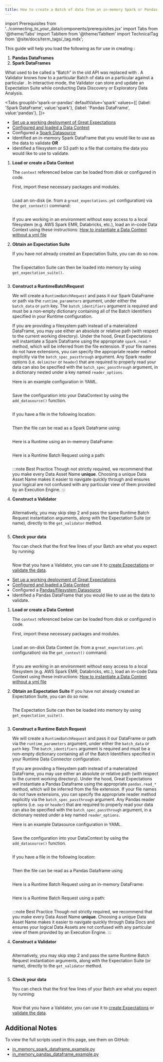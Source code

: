 ```yaml
---
title: How to create a Batch of data from an in-memory Spark or Pandas dataframe or path
---
```

import Prerequisites from '../connecting_to_your_data/components/prerequisites.jsx'
import Tabs from '@theme/Tabs'
import TabItem from '@theme/TabItem'
import TechnicalTag from '@site/docs/term_tags/_tag.mdx';

This guide will help you load the following as <TechnicalTag tag="batch" text="Batches" /> for use in creating <TechnicalTag tag="expectation" text="Expectations" />:
1. **Pandas DataFrames**
2. **Spark DataFrames**


What used to be called a “Batch” in the old API was replaced with <TechnicalTag tag="validator" text="Validator" />. A Validator knows how to <TechnicalTag tag="validation" text="Validate" /> a particular Batch of data on a particular <TechnicalTag tag="execution_engine" text="Execution Engine" /> against a particular <TechnicalTag tag="expectation_suite" text="Expectation Suite" />. In interactive mode, the Validator can store and update an Expectation Suite while conducting Data Discovery or Exploratory Data Analysis.

<Tabs
   groupId='spark-or-pandas'
   defaultValue='spark'
   values={[
   {label: 'Spark DataFrame', value:'spark'},
   {label: 'Pandas DataFrame', value:'pandas'},
   ]}>
     
<TabItem value='spark'>

<Prerequisites>

- [Set up a working deployment of Great Expectations](../../tutorials/getting_started/tutorial_overview.md)
- [Configured and loaded a Data Context](../../tutorials/getting_started/tutorial_setup.md)
- Configured a [Spark Datasource](../../guides/connecting_to_your_data/filesystem/spark.md)
- Identified an in-memory Spark DataFrame that you would like to use as the data to validate **OR**
- Identified a filesystem or S3 path to a file that contains the data you would like to use to validate.
  
</Prerequisites>

1. **Load or create a Data Context**

     The ``context`` referenced below can be loaded from disk or configured in code.

     First, import these necessary packages and modules.

     ```python name="tests/integration/docusaurus/connecting_to_your_data/how_to_create_a_batch_of_data_from_an_in_memory_spark_dataframe.py imports"
     ```

     Load an on-disk <TechnicalTag tag="data_context" text="Data Context" /> (ie. from a `great_expectations.yml` configuration) via the `get_context()` command:

     ```python # <snippet name="tests/integration/docusaurus/connecting_to_your_data/how_to_create_a_batch_of_data_from_an_in_memory_spark_dataframe.py get_context"
     ```

    If you are working in an environment without easy access to a local filesystem (e.g. AWS Spark EMR, Databricks, etc.), load an in-code Data Context using these instructions: [How to instantiate a Data Context without a yml file](../../guides/setup/configuring_data_contexts/how_to_instantiate_a_data_context_without_a_yml_file.md)

2. **Obtain an Expectation Suite**
   
    If you have not already created an Expectation Suite, you can do so now.

     ```python name="tests/integration/docusaurus/connecting_to_your_data/how_to_create_a_batch_of_data_from_an_in_memory_spark_dataframe.py create_expectation_suite"
     ```

     The Expectation Suite can then be loaded into memory by using `get_expectation_suite()`.

     ```python name="tests/integration/docusaurus/connecting_to_your_data/how_to_create_a_batch_of_data_from_an_in_memory_spark_dataframe.py get_expectation_suite"
     ```

3. **Construct a RuntimeBatchRequest**

    We will create a ``RuntimeBatchRequest`` and pass it our Spark DataFrame or path via the ``runtime_parameters`` argument, under either the ``batch_data`` or ``path`` key. The ``batch_identifiers`` argument is required and must be a non-empty dictionary containing all of the Batch Identifiers specified in your Runtime <TechnicalTag tag="data_connector" text="Data Connector" /> configuration.
    
    If you are providing a filesystem path instead of a materialized DataFrame, you may use either an absolute or relative path (with respect to the current working directory). Under the hood, Great Expectations will instantiate a Spark Dataframe using the appropriate ``spark.read.*`` method, which will be inferred from the file extension. If your file names do not have extensions, you can specify the appropriate reader method explicitly via the ``batch_spec_passthrough`` argument. Any Spark reader options (i.e. ``delimiter`` or ``header``) that are required to properly read your data can also be specified with the ``batch_spec_passthrough`` argument, in a dictionary nested under a key named ``reader_options``.

    Here is an example <TechnicalTag tag="datasource" text="Datasource" /> configuration in YAML.

    ```python name="tests/integration/docusaurus/connecting_to_your_data/how_to_create_a_batch_of_data_from_an_in_memory_spark_dataframe.py datasource_yaml"
    ```
   
    Save the configuration into your DataContext by using the `add_datasource()` function.

    ```python name="tests/integration/docusaurus/connecting_to_your_data/how_to_create_a_batch_of_data_from_an_in_memory_spark_dataframe.py add_datasource"
    ```
     
    If you have a file in the following location:

    ```python name="tests/integration/docusaurus/connecting_to_your_data/how_to_create_a_batch_of_data_from_an_in_memory_spark_dataframe.py path_to_file"
    ```

    Then the file can be read as a Spark Dataframe using:
    ```python name="tests/integration/docusaurus/connecting_to_your_data/how_to_create_a_batch_of_data_from_an_in_memory_spark_dataframe.py pyspark_df"
    ```
   
    Here is a Runtime <TechnicalTag tag="batch_request" text="Batch Request" /> using an in-memory DataFrame:
    ```python name="tests/integration/docusaurus/connecting_to_your_data/how_to_create_a_batch_of_data_from_an_in_memory_spark_dataframe.py runtime_batch_request"
    ```

    Here is a Runtime Batch Request using a path:
    ```python name="tests/integration/docusaurus/connecting_to_your_data/how_to_create_a_batch_of_data_from_an_in_memory_spark_dataframe.py runtime_batch_request_2"
    ```

    :::note Best Practice
    Though not strictly required, we recommend that you make every Data Asset Name **unique**. Choosing a unique Data Asset Name makes it easier to navigate quickly through <TechnicalTag tag="data_docs" text="Data Docs" /> and ensures your logical <TechnicalTag tag="data_asset" text="Data Assets" /> are not confused with any particular view of them provided by an Execution Engine.
    :::

4. **Construct a Validator**
    ```python name="tests/integration/docusaurus/connecting_to_your_data/how_to_create_a_batch_of_data_from_an_in_memory_spark_dataframe.py get_validator"
    ```

    Alternatively, you may skip step 2 and pass the same Runtime Batch Request instantiation arguments, along with the Expectation Suite (or name), directly to the ``get_validator`` method.

    ```python name="tests/integration/docusaurus/connecting_to_your_data/how_to_create_a_batch_of_data_from_an_in_memory_spark_dataframe.py get_validator_2"
    ```

5. **Check your data**

    You can check that the first few lines of your Batch are what you expect by running:

    ```python name="tests/integration/docusaurus/connecting_to_your_data/how_to_create_a_batch_of_data_from_an_in_memory_spark_dataframe.py validator_head"    
    ```
   
    Now that you have a Validator, you can use it to [create Expectations](../expectations/create_expectations_overview.md) or [validate the data](../validation/validate_data_overview.md).


</TabItem>
<TabItem value='pandas'>

<Prerequisites>

- [Set up a working deployment of Great Expectations](../../tutorials/getting_started/tutorial_overview.md)
- [Configured and loaded a Data Context](../../tutorials/getting_started/tutorial_setup.md)
- Configured a [Pandas/filesystem Datasource](../../guides/connecting_to_your_data/filesystem/pandas.md)
- Identified a Pandas DataFrame that you would like to use as the data to validate.
  
</Prerequisites>

1. **Load or create a Data Context**

   The ``context`` referenced below can be loaded from disk or configured in code.
   
   First, import these necessary packages and modules.
    ```python name="tests/integration/docusaurus/connecting_to_your_data/how_to_create_a_batch_of_data_from_an_in_memory_pandas_dataframe.py imports"
    ```

   Load an on-disk Data Context (ie. from a `great_expectations.yml` configuration) via the `get_context()` command:

    ```python name="tests/integration/docusaurus/connecting_to_your_data/how_to_create_a_batch_of_data_from_an_in_memory_pandas_dataframe.py get_context"
    ```
   
    If you are working in an environment without easy access to a local filesystem (e.g. AWS Spark EMR, Databricks, etc.), load an in-code Data Context using these instructions: [How to instantiate a Data Context without a yml file](../../guides/setup/configuring_data_contexts/how_to_instantiate_a_data_context_without_a_yml_file.md)

2. **Obtain an Expectation Suite**
    If you have not already created an Expectation Suite, you can do so now.

    ```python name="tests/integration/docusaurus/connecting_to_your_data/how_to_create_a_batch_of_data_from_an_in_memory_pandas_dataframe.py create_expectation_suite"
    ```

    The Expectation Suite can then be loaded into memory by using `get_expectation_suite()`.

    ```python name="tests/integration/docusaurus/connecting_to_your_data/how_to_create_a_batch_of_data_from_an_in_memory_pandas_dataframe.py get_expectation_suite"
    ```

3. **Construct a Runtime Batch Request**

   We will create a ``RuntimeBatchRequest`` and pass it our DataFrame or path via the ``runtime_parameters`` argument, under either the ``batch_data`` or ``path`` key. The ``batch_identifiers`` argument is required and must be a non-empty dictionary containing all of the Batch Identifiers specified in your Runtime Data Connector configuration. 
   
   If you are providing a filesystem path instead of a materialized DataFrame, you may use either an absolute or relative path (with respect to the current working directory). Under the hood, Great Expectations will instantiate a Pandas Dataframe using the appropriate ``pandas.read_*`` method, which will be inferred from the file extension. If your file names do not have extensions, you can specify the appropriate reader method explicitly via the ``batch_spec_passthrough`` argument. Any Pandas reader options (i.e. ``sep`` or ``header``) that are required to properly read your data can also be specified with the ``batch_spec_passthrough`` argument, in a dictionary nested under a key named ``reader_options``.
   
   Here is an example Datasource configuration in YAML.

   ```python name="tests/integration/docusaurus/connecting_to_your_data/how_to_create_a_batch_of_data_from_an_in_memory_pandas_dataframe.py datasource_yaml"
   ```
   
   Save the configuration into your DataContext by using the `add_datasource()` function.
   ```python name="tests/integration/docusaurus/connecting_to_your_data/how_to_create_a_batch_of_data_from_an_in_memory_pandas_dataframe.py add_datasource"
   ```
   
   If you have a file in the following location:
   ```python name="tests/integration/docusaurus/connecting_to_your_data/how_to_create_a_batch_of_data_from_an_in_memory_pandas_dataframe.py path_to_file"
   ```

   Then the file can be read as a Pandas Dataframe using
   ```python name="tests/integration/docusaurus/connecting_to_your_data/how_to_create_a_batch_of_data_from_an_in_memory_pandas_dataframe.py read_csv"
   ```

   Here is a Runtime Batch Request using an in-memory DataFrame:
   ```python name="tests/integration/docusaurus/connecting_to_your_data/how_to_create_a_batch_of_data_from_an_in_memory_pandas_dataframe.py runtime_batch_request"
   ```

   Here is a Runtime Batch Request using a path:
   ```python name="tests/integration/docusaurus/connecting_to_your_data/how_to_create_a_batch_of_data_from_an_in_memory_pandas_dataframe.py runtime_batch_request_with_path"
   ```
   
   :::note Best Practice 
   Though not strictly required, we recommend that you make every Data Asset Name **unique**. Choosing a unique Data Asset Name makes it easier to navigate quickly through Data Docs and ensures your logical Data Assets are not confused with any particular view of them provided by an Execution Engine.
   :::

4. **Construct a Validator**
    ```python name="tests/integration/docusaurus/connecting_to_your_data/how_to_create_a_batch_of_data_from_an_in_memory_pandas_dataframe.py get_validator_runtime_batch_request"
    ```
      Alternatively, you may skip step 2 and pass the same Runtime Batch Request instantiation arguments, along with the Expectation Suite (or name), directly to the ``get_validator`` method.

    ```python name="tests/integration/docusaurus/connecting_to_your_data/how_to_create_a_batch_of_data_from_an_in_memory_pandas_dataframe.py get_validator_args"
    ```

5. **Check your data**

    You can check that the first few lines of your Batch are what you expect by running:
    ```python name="tests/integration/docusaurus/connecting_to_your_data/how_to_create_a_batch_of_data_from_an_in_memory_pandas_dataframe.py validator_head"
    ```

    Now that you have a Validator, you can use it to [create Expectations](../expectations/create_expectations_overview.md) or [validate the data](../validation/validate_data_overview.md).


</TabItem>

</Tabs>


## Additional Notes

To view the full scripts used in this page, see them on GitHub:

- [in_memory_spark_dataframe_example.py](https://github.com/great-expectations/great_expectations/blob/develop/tests/integration/docusaurus/connecting_to_your_data/how_to_create_a_batch_of_data_from_an_in_memory_spark_dataframe.py)
- [in_memory_pandas_dataframe_example.py](https://github.com/great-expectations/great_expectations/blob/develop/tests/integration/docusaurus/connecting_to_your_data/how_to_create_a_batch_of_data_from_an_in_memory_pandas_dataframe.py)
